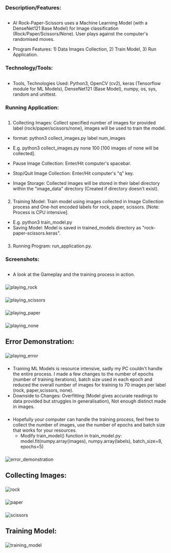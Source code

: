 ### Description/Features:
##
* AI Rock-Paper-Scissors uses a Machine Learning Model (with a DenseNet121 Base Model) for Image classification (Rock/Paper/Scissors/None). User plays against the computer's randomised moves.

* Program Features: 1) Data Images Collection, 2) Train Model, 3) Run Application.
###
### Technology/Tools:
##
* Tools, Technologies Used: Python3, OpenCV (cv2), keras (Tensorflow module for ML Models), DenseNet121 (Base Model), numpy, os, sys, random and unittest.
###
### Running Application:
##
1) Collecting Images: Collect specified number of images for provided label (rock/paper/scissors/none), images will be used to train the model.
  * format: python3 collect_images.py label num_images
  * E.g. python3 collect_images.py none 100 [100 images of none will be collected].

  * Pause Image Collection: Enter/Hit computer's spacebar.
  * Stop/Quit Image Collection: Enter/Hit computer's "q" key.
  * Image Storage: Collected images will be stored in their label directory within the "image_data" directory (Created if directory doesn't exist). 
###
2) Training Model: Train model using images collected in Image Collection process and One-hot encoded labels for rock, paper, scissors. [Note: Process is CPU intensive].
  *  E.g. python3 train_model.py
  *  Saving Model: Model is saved in trained_models directory as "rock-paper-scissors.keras".
###
3) Running Program: run_application.py.
###
### Screenshots:
##
* A look at the Gameplay and the training process in action.
###
![playing_rock](readme_pictures/play_rock.png)
###
![playing_scissors](readme_pictures/play_scissors.png)
###
![playing_paper](readme_pictures/play_paper.png)
###
![playing_none](readme_pictures/play_none.png)
###
###
## Error Demonstration:
###
![playing_error](readme_pictures/play_error.png)
###
* Training ML Models is resource intensive, sadly my PC couldn't handle the entire process. I made a few changes to the number of epochs (number of training iterations), batch size used in each epoch and reduced the overall number of images for training to 70 images per label (rock, paper,scissors, none).
* Downside to Changes: Overfitting (Model gives accurate readings to data provided but struggles in generalisation), Not enough distinct made in images.
###
* Hopefully your computer can handle the training process, feel free to collect the number of images, use the number of epochs and batch size that works for your resources.
  * Modify train_model() function in train_model.py: model.fit(numpy.array(images), numpy.array(labels), batch_size=8, epochs=5)
###
![error_demonstration](readme_pictures/play_error.png)
###
###
###
## Collecting Images:
###
![rock](readme_pictures/collect_rock.png)
###
![paper](readme_pictures/collect_paper.png)
###
![scissors](readme_pictures/collect_scissors.png)
###
## Training Model:
###
![training_model](readme_pictures/train_model.png)

